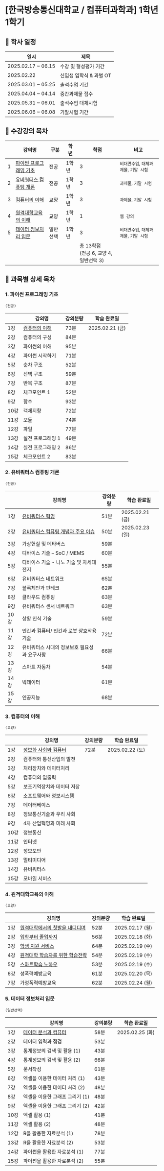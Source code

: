# [한국방송통신대학교 / 컴퓨터과학과] 1학년 1학기

## 📅 학사 일정

| 일시                 | 제목              |
|--------------------|-----------------|
| 2025.02.17 ~ 06.15 | 수강 및 형성평가 기간    |
| 2025.02.22         | 신입생 입학식 & 과별 OT |
| 2025.03.01 ~ 05.25 | 출석수업 기간         |
| 2025.04.04 ~ 04.14 | 중간과제물 접수        |
| 2025.05.31 ~ 06.01 | 출석수업 대체시험       |
| 2025.06.06 ~ 06.08 | 기말시험 기간         |

## 📌 수강강의 목차

|   | 강의명                             | 구분   | 학년  | 학점                              | 비고                        |
|---|---------------------------------|------|-----|---------------------------------|---------------------------|
| 1 | [파이썬 프로그래밍 기초](#1-파이썬-프로그래밍-기초) | 전공   | 1학년 | 3                               | `비대면수업`, `대체과제물`, `기말 시험` |
| 2 | [유비쿼터스 컴퓨팅 개론](#2-유비쿼터스-컴퓨팅-개론) | 전공   | 1학년 | 3                               | `과제물`, `기말 시험`            |
| 3 | [컴퓨터의 이해](#3-컴퓨터의-이해)           | 교양   | 1학년 | 3                               | `과제물`, `기말 시험`            |
| 4 | [원격대학교육의 이해](#4-원격대학교육의-이해)     | 교양   | 1학년 | 1                               | `웹 강의`                    |
| 5 | [데이터 정보처리 입문](#5-데이터-정보처리-입문)   | 일반선택 | 1학년 | 3                               | `비대면수업`, `대체과제물`, `기말 시험` |
|   |                                 |      |     | 총 13학점 <br>(전공 6, 교양 4, 일반선택 3) |                           |

## 🔎 과목별 상세 목차

### 1. 파이썬 프로그래밍 기초

`(전공)`

|     | 강의명                      | 강의분량 | 학습 완료일         |
|-----|--------------------------|------|----------------|
| 1강  | [컴퓨터의 이해](python/s01.md) | 73분  | 2025.02.21 (금) |
| 2강  | 컴퓨터의 구성                  | 84분  |                |
| 3강  | 파이썬의 이해                  | 95분  |                |
| 4강  | 파이썬 시작하기                 | 71분  |                |
| 5강  | 순차 구조                    | 52분  |                |
| 6강  | 선택 구조                    | 59분  |                |
| 7강  | 반복 구조                    | 87분  |                |
| 8강  | 체크포인트 1                  | 52분  |                |
| 9강  | 함수                       | 93분  |                |
| 10강 | 객체지향                     | 72분  |                |
| 11강 | 모듈                       | 74분  |                |
| 12강 | 파일                       | 77분  |                |
| 13강 | 실전 프로그래밍 1               | 49분  |                |
| 14강 | 실전 프로그래밍 2               | 86분  |                |
| 15강 | 체크포인트 2                  | 83분  |                |

### 2. 유비쿼터스 컴퓨팅 개론

`(전공)`

|     | 강의명                                      | 강의분량 | 학습 완료일         |
|-----|------------------------------------------|------|----------------|
| 1강  | [유비쿼터스 혁명](ubiquitous/s01.md)            | 51분  | 2025.02.21 (금) |
| 2강  | [유비쿼터스 컴퓨팅 개념과 주요 이슈](ubiquitous/s02.md) | 50분  | 2025.02.23 (일) |
| 3강  | 가상현실 및 메타버스                              | 59분  |                |
| 4강  | 디바이스 기술 – SoC / MEMS                     | 60분  |                |
| 5강  | 디바이스 기술 - 나노 기술 및 차세대 전지                 | 55분  |                |
| 6강  | 유비쿼터스 네트워크                               | 65분  |                |
| 7강  | 블록체인과 핀테크                                | 62분  |                |
| 8강  | 클라우드 컴퓨팅                                 | 63분  |                |
| 9강  | 유비쿼터스 센서 네트워크                            | 63분  |                |
| 10강 | 상황 인식 기술                                 | 59분  |                |
| 11강 | 인간과 컴퓨터/ 인간과 로봇 상호작용 기술                  | 72분  |                |
| 12강 | 유비쿼터스 시대의 정보보호 필요성과 요구사항                 | 66분  |                |
| 13강 | 스마트 자동차                                  | 54분  |                |
| 14강 | 빅데이터                                     | 61분  |                |
| 15강 | 인공지능                                     | 68분  |                |

### 3. 컴퓨터의 이해

`(교양)`

|     | 강의명                            | 강의분량 | 학습 완료일         |
|-----|--------------------------------|------|----------------|
| 1강  | [정보화 사회와 컴퓨터](computer/s01.md) | 72분  | 2025.02.22 (토) |
| 2강  | 컴퓨터와 통신산업의 발전                  |      |                |
| 3강  | 처리장치와 데이터처리                    |      |                |
| 4강  | 컴퓨터의 입출력                       |      |                |
| 5강  | 보조기억장치와 데이터 저장                 |      |                |
| 6강  | 소프트웨어와 정보시스템                   |      |                |
| 7강  | 데이터베이스                         |      |                |
| 8강  | 정보통신기술과 우리 사회                  |      |                |
| 9강  | 4차 산업혁명과 미래 사회                 |      |                |
| 10강 | 정보통신                           |      |                |
| 11강 | 인터넷                            |      |                |
| 12강 | 정보보안                           |      |                |
| 13강 | 멀티미디어                          |      |                |
| 14강 | 유비쿼터스                          |      |                |
| 15강 | 모바일 서비스                        |      |                |

### 4. 원격대학교육의 이해

`(교양)`

|    | 강의명                               | 강의분량 | 학습 완료일         |
|----|-----------------------------------|------|----------------|
| 1강 | [원격대학에서의 첫발을 내디디며](intro/s01.md)  | 52분  | 2025.02.17 (월) |
| 2강 | [입학부터 졸업까지](intro/s02.md)         | 56분  | 2025.02.18 (화) |
| 3강 | [학생 지원 서비스](intro/s03.md)         | 64분  | 2025.02.19 (수) |
| 4강 | [원격대학 학습자를 위한 학습전략](intro/s04.md) | 54분  | 2025.02.19 (수) |
| 5강 | [스마트학습 노하우](intro/s05.md)         | 53분  | 2025.02.19 (수) |
| 6강 | 성폭력예방교육                           | 61분  | 2025.02.20 (목) |
| 7강 | 가정폭력예방교육                          | 62분  | 2025.02.24 (월) |

### 5. 데이터 정보처리 입문

`(일반선택)`

|     | 강의명                        | 강의분량 | 학습 완료일         |
|-----|----------------------------|------|----------------|
| 1강  | [데이터 분석과 컴퓨터](data/s01.md) | 58분  | 2025.02.25 (화) |
| 2강  | 데이터 입력과 점검                 | 53분  |                |
| 3강  | 통계정보의 검색 및 활용 (1)          | 43분  |                |
| 4강  | 통계정보의 검색 및 활용 (2)          | 66분  |                |
| 5강  | 문서작성                       | 61분  |                |
| 6강  | 엑셀을 이용한 데이터 처리 (1)         | 43분  |                |
| 7강  | 엑셀을 이용한 데이터 처리 (2)         | 48분  |                |
| 8강  | 엑셀을 이용한 그래프 그리기 (1)        | 48분  |                |
| 9강  | 엑셀을 이용한 그래프 그리기 (2)        | 42분  |                |
| 10강 | 엑셀 활용 (1)                  | 41분  |                |
| 11강 | 엑셀 활용 (2)                  | 48분  |                |
| 12강 | R을 활용한 자료분석 (1)            | 78분  |                |
| 13강 | R을 활용한 자료분석 (2)            | 53분  |                |
| 14강 | 파이썬을 활용한 자료분석 (1)          | 77분  |                |
| 15강 | 파이썬을 활용한 자료분석 (2)          | 55분  |                |

